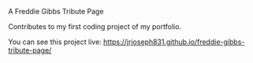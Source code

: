 A Freddie Gibbs Tribute Page


Contributes to my first coding project of my portfolio.

You can see this project live:
https://jrjoseph831.github.io/freddie-gibbs-tribute-page/
